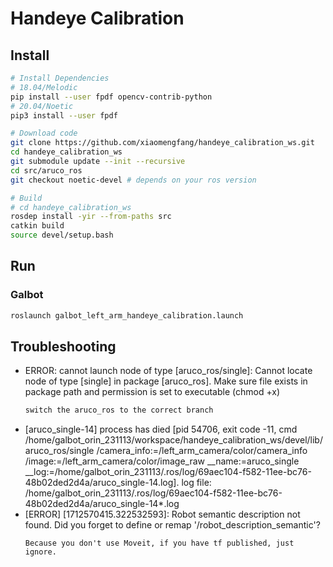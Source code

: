 # Handeye Calibration 
## Install 
```bash
# Install Dependencies
# 18.04/Melodic
pip install --user fpdf opencv-contrib-python
# 20.04/Noetic
pip3 install --user fpdf

# Download code
git clone https://github.com/xiaomengfang/handeye_calibration_ws.git
cd handeye_calibration_ws
git submodule update --init --recursive
cd src/aruco_ros
git checkout noetic-devel # depends on your ros version

# Build
# cd handeye_calibration_ws
rosdep install -yir --from-paths src
catkin build
source devel/setup.bash
```

## Run
### Galbot
```bash
roslaunch galbot_left_arm_handeye_calibration.launch
```

## Troubleshooting
- ERROR: cannot launch node of type [aruco_ros/single]: Cannot locate node of type [single] in package [aruco_ros]. Make sure file exists in package path and permission is set to executable (chmod +x)
    ```bash
    switch the aruco_ros to the correct branch
    ```
- [aruco_single-14] process has died [pid 54706, exit code -11, cmd /home/galbot_orin_231113/workspace/handeye_calibration_ws/devel/lib/aruco_ros/single /camera_info:=/left_arm_camera/color/camera_info /image:=/left_arm_camera/color/image_raw __name:=aruco_single __log:=/home/galbot_orin_231113/.ros/log/69aec104-f582-11ee-bc76-48b02ded2d4a/aruco_single-14.log].
log file: /home/galbot_orin_231113/.ros/log/69aec104-f582-11ee-bc76-48b02ded2d4a/aruco_single-14*.log
- [ERROR] [1712570415.322532593]: Robot semantic description not found. Did you forget to define or remap '/robot_description_semantic'?
    ```
    Because you don't use Moveit, if you have tf published, just ignore.
    ```
